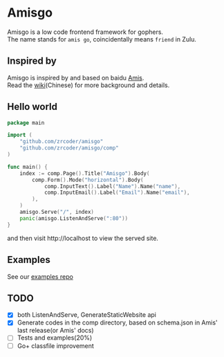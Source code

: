 # Amisgo

Amisgo is a low code frontend framework for gophers.  
The name stands for `amis go`, coincidentally means `friend` in Zulu.

## Inspired by

Amisgo is inspired by and based on baidu [Amis](https://aisuda.bce.baidu.com/amis).  
Read the [wiki](https://github.com/zrcoder/amisgo/wiki)(Chinese) for more background and details.

## Hello world

```go
package main

import (
	"github.com/zrcoder/amisgo"
	"github.com/zrcoder/amisgo/comp"
)

func main() {
	index := comp.Page().Title("Amisgo").Body(
		comp.Form().Mode("horizontal").Body(
			comp.InputText().Label("Name").Name("name"),
			comp.InputEmail().Label("Email").Name("email"),
		),
	)
	amisgo.Serve("/", index)
	panic(amisgo.ListenAndServe(":80"))
}
```

and then visit http://localhost to view the served site.

## Examples

See our [examples repo](https://github.com/zrcoder/amisgo-examples)

## TODO

- [x] both ListenAndServe, GenerateStaticWebsite api
- [x] Generate codes in the comp directory, based on schema.json in Amis' last release(or Amis' docs)
- [ ] Tests and examples(20%)
- [ ] Go+ classfile improvement
